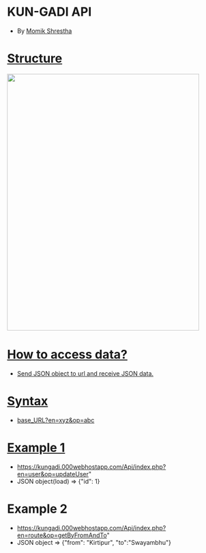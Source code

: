 # KUN-GADI API
- By <a href="https://www.github.com/PG-Momik">Momik Shrestha

# Structure
<img src="https://www.github.com/PG-Momik/blob/main/API_architecture.png" width="450px" height="600px">

# How to access data?
- Send JSON object to url and receive JSON data.

# Syntax
- base_URL?en=xyz&op=abc

# Example 1
- https://kungadi.000webhostapp.com/Api/index.php?en=user&op=updateUser"
- JSON object(load) => {"id": 1}

# Example 2
- https://kungadi.000webhostapp.com/Api/index.php?en=route&op=getByFromAndTo"
- JSON object => {"from": "Kirtipur", "to":"Swayambhu"} 